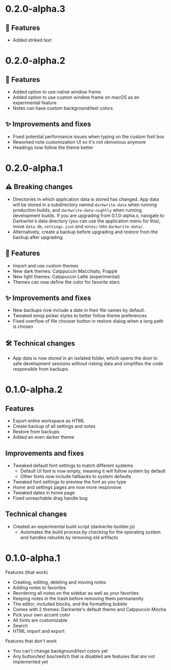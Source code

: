 # 0.2.0-alpha.3

## 🌟 Features

-   Added striked text

# 0.2.0-alpha.2

## 🌟 Features

-   Added option to use native window frame
-   Added option to use custom window frame on macOS as an experimental feature
-   Notes can have custom background/text colors

## ✨ Improvements and fixes

-   Fixed potential performance issues when typing on the custom font box
-   Reworked note customization UI so it's not obnoxious anymore
-   Headings now follow the theme better

# 0.2.0-alpha.1

## ⚠️ Breaking changes

-   Directories in which application data is stored has changed. App data will be stored in a subdirectory named `darkwrite-data` when running production builds, and `darkwrite-data-nightly` when running development builds. If you are upgrading from 0.1.0-alpha.x, navigate to Darkwrite's data directory (you can use the application menu for this), move `data.db`, `settings.json` and `notes/` into `darkwrite-data/`.
-   Alternatively, create a backup before upgrading and restore from the backup after upgrading.

## 🌟 Features

-   Import and use custom themes
-   New dark themes: Catppuccin Macchiato, Frappé
-   New light themes: Catppuccin Latte (experimental)
-   Themes can now define the color for favorite stars

## ✨ Improvements and fixes

-   New backups now include a date in their file names by default.
-   Tweaked emoji picker styles to better follow theme preferences
-   Fixed overflow of file chooser button in restore dialog when a long path is chosen

## 🛠️ Technical changes

-   App data is now stored in an isolated folder, which opens the door to safe development sessions without risking data and simplifies the code responsible from backups.

# 0.1.0-alpha.2

## Features

-   Export entire workspace as HTML
-   Create backup of all settings and notes
-   Restore from backups
-   Added an even darker theme

## Improvements and fixes

-   Tweaked default font settings to match different systems
    -   Default UI font is now empty, meaning it will follow system by default
    -   Other fonts now include fallbacks to system defaults
-   Tweaked font settings to preview the font as you type
-   Home and settings pages are now more responsive
-   Tweaked dates in home page
-   Fixed unreachable drag handle bug

## Technical changes

-   Created an experimental build script (darkwrite-builder.js)
    -   Automates the build process by checking for the operating system and handles rebuilds by removing old artifacts

# 0.1.0-alpha.1

Features (that work)

-   Creating, editing, deleting and moving notes
-   Adding notes to favorites
-   Reordering all notes on the sidebar as well as your favorites
-   Keeping notes in the trash before removing them permanently
-   The editor, included blocks, and the formatting bubble
-   Comes with 2 themes: Darkwrite's default theme and Catppuccin Mocha
-   Pick your own accent color
-   All fonts are customizable
-   Search
-   HTML import and export

Features that don't work

-   You can't change background/text colors yet
-   Any button/text box/switch that is disabled are features that are not implemented yet
